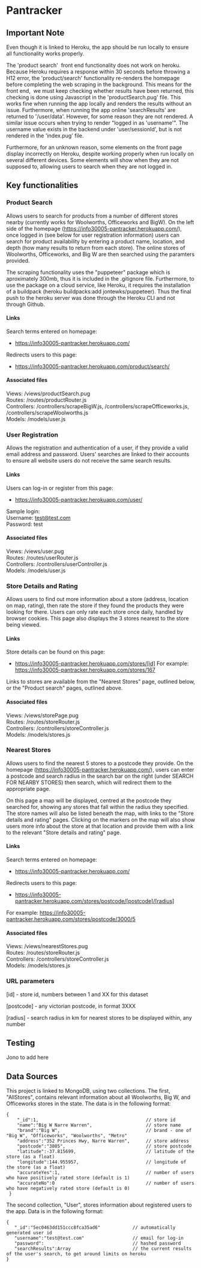 # Pantracker
## Important Note

Even though it is linked to Heroku, the app should be run locally to ensure all functionality works properly. 

The 'product search'  front end functionality does not work on heroku. Because Heroku requires a response within 30 seconds before throwing a H12 error, the 'product/search' functionality re-renders the homepage before completing the web scraping in the background. This means for the front end,  we must keep checking whether results have been returned, this checking is done using Javascript in the 'productSearch.pug' file. This works fine when running the app locally and renders the results without an issue. Furthermore, when running the app online 'searchResults' are returned to '/user/data'. However, for some reason they are not rendered. A similar issue occurs when trying to render "logged in as 'username'". The username value exists in the backend under 'user/sessionId', but is not rendered in the 'index.pug' file.

Furthermore, for an unknown reason, some elements on the front page display incorrectly on Heroku, despite working properly when run locally on several different devices. Some elements will show when they are not supposed to, allowing users to search when they are not logged in.

## Key functionalities

### Product Search
Allows users to search for products from a number of different stores nearby (currently works for Woolworths, Officeworks and BigW). On the left side of the homepage (https://info30005-pantracker.herokuapp.com/), once logged in (see below for user registration information) users can search for product availability by entering a product name, location, and depth (how many results to return from each store). The online stores of Woolworths, Officeworks, and Big W are then searched using the paramters provided.

The scraping functionality uses the "puppeteer" package which is aproximately 300mb, thus it is included in the .gitignore file. Furthermore, to use the package on a cloud service, like Heroku, it requires the installation of a buildpack (heroku buildpacks:add jontewks/puppeteer). Thus the final push to the heroku server was done through the Heroku CLI and not through Github.

#### Links
Search terms entered on homepage:
- https://info30005-pantracker.herokuapp.com/

Redirects users to this page:
- https://info30005-pantracker.herokuapp.com/product/search/


#### Associated files
Views:          /views/productSearch.pug<br/>
Routes:         /routes/productRouter.js<br/>
Controllers:    /controllers/scrapeBigW.js, /controllers/scrapeOfficeworks.js, /controllers/scrapeWoolworths.js<br/>
Models:         /models/user.js<br/>

### User Registration
Allows the registration and authentication of a user, if they provide a valid email address and password. Users' searches are linked to their accounts to ensure all website users do not receive the same search results.

#### Links
Users can log-in or register from this page:
- https://info30005-pantracker.herokuapp.com/user/

Sample login: <br/>
Username: test@test.com <br/>
Password: test

#### Associated files
Views:          /views/user.pug<br/>
Routes:         /routes/userRouter.js<br/>
Controllers:    /controllers/userController.js<br/>
Models:         /models/user.js<br/>

### Store Details and Rating
Allows users to find out more information about a store (address, location on map, rating), then rate the store if they found the products they were looking for there. Users can only rate each store once daily, handled by browser cookies. This page also displays the 3 stores nearest to the store being viewed.

#### Links
Store details can be found on this page:
- https://info30005-pantracker.herokuapp.com/stores/[id]
For example: https://info30005-pantracker.herokuapp.com/stores/167

Links to stores are available from the "Nearest Stores" page, outlined below, or the "Product search" pages, outlined above.

#### Associated files
Views:          /views/storePage.pug<br/>
Routes:         /routes/storeRouter.js<br/>
Controllers:    /controllers/storeController.js<br/>
Models:         /models/stores.js<br/>

### Nearest Stores
Allows users to find the nearest 5 stores to a postcode they provide. On the homepage (https://info30005-pantracker.herokuapp.com/), users can enter a postcode and search radius in the search bar on the right (under SEARCH FOR NEARBY STORES) then search, which will redirect them to the appropriate page.

On this page a map will be displayed, centred at the postcode they searched for, showing any stores that fall within the radius they specified. The store names will also be listed beneath the map, with links to the "Store details and rating" pages. Clicking on the markers on the map will also show users more info about the store at that location and provide them with a link to the relevant "Store details and rating" page.

#### Links
Search terms entered on homepage:
- https://info30005-pantracker.herokuapp.com/

Redirects users to this page:
- https://info30005-pantracker.herokuapp.com/stores/postcode/[postcode]/[radius]

For example: https://info30005-pantracker.herokuapp.com/stores/postcode/3000/5

#### Associated files
Views:          /views/nearestStores.pug<br/>
Routes:         /routes/storeRouter.js<br/>
Controllers:    /controllers/storeController.js<br/>
Models:         /models/stores.js<br/>

### URL parameters

[id] - store id, numbers between 1 and XX for this dataset

[postcode] - any victorian postcode, in format 3XXX

[radius] - search radius in km for nearest stores to be displayed within, any number



## Testing
Jono to add here


## Data Sources
This project is linked to MongoDB, using two collections. The first, "AllStores", contains relevant information about all Woolworths, Big W, and Officeworks stores in the state. The data is in the following format:

```
{
    "_id":1,                                        // store id
    "name":"Big W Narre Warren",                    // store name
    "brand":"Big W",                                // brand - one of "Big W", "Officeworks", "Woolworths", "Metro"
    "address":"352 Princes Hwy, Narre Warren",      // store address
    "postcode":"3805",                              // store postcode
    "latitude":-37.815699,                          // latitude of the store (as a float)
    "longitude":144.955957,                         // longitude of the store (as a float)
    "accurateYes":1,                                // number of users who have positively rated store (default is 1)
    "accurateNo":0                                  // number of users who have negatively rated store (default is 0)
 }
 ```
 
 The second collection, "User", stores information about registered users to the app. Data is in the following format:
 ```
 {
    "_id":"5ec0463dd151ccc8fca35ad6"            // automatically generated user id
    "username":"test@test.com"                  // email for log-in
    "password":                                 // hashed password
    "searchResults":Array                       // the current results of the user's search, to get around limits on heroku
 }
 ```


